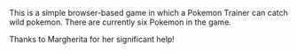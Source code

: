This is a simple browser-based game in which a Pokemon Trainer can catch wild pokemon. There are currently six Pokemon in the game. 

Thanks to Margherita for her significant help!